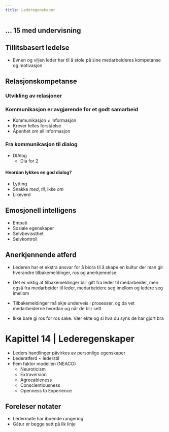 ```yaml
---
title: Lederegenskaper 
---
```

## ... 15 med undervisning

## Tillitsbasert ledelse

- Evnen og viljen leder har til å stole på sine medarbeideres kompetanse og motivasjon

## Relasjonskompetanse

### Utvikling av relasjoner

### Kommunikasjon er avgjørende for et godt samarbeid

- Kommunikasjon ≠ informasjon
- Krever felles forståelse
- Åpenhet om all informasjon

### Fra kommunikasjon til dialog

- DIAlog
  - Dia for 2

#### Hvordan lykkes en god dialog?

- Lytting
- Snakke _med_, _til_, ikke _om_
- Likeverd

## Emosjonell intelligens

- Empati
- Sosiale egenskaper
- Selvbevissthet
- Selvkontroll

## Anerkjennende atferd

- Lederen har et ekstra ansvar for å bidra til å skape en kultur der man gir hverandre tilbakemeldinger, ros og anerkjennelse
- Det er viktig at tilbakemeldinger blir gitt fra leder til medarbeider, men også fra medarbeider til leder, medarbeidere seg imellom og ledere seg imellom
- Tilbakemeldinger må skje underveis i prosesser, og da vet medarbeiderne hvordan og når de blir sett

- Ikke bare gi ros for ros sake. Vær ekte og si hva du syns de har gjort bra

# Kapittel 14 | Lederegenskaper

- Leders handlinger påvirkes av personlige egenskaper
- Lederatferd ~ lederstil
- Fem faktor modellen (NEACO)
  - Neuroticism
  - Extraversion
  - Agreeableness
  - Conscientiousness
  - Openness to Experience

## Foreleser notater

- Ledermøte har iboende rangering
- Gåtur er begge satt på lik linje
